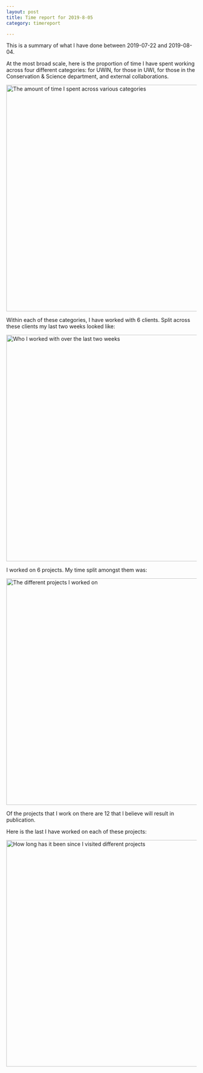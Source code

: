 ```yaml
---
layout: post
title: Time report for 2019-8-05
category: timereport

---
```



This is a summary of what I have done between 2019-07-22 and 2019-08-04.

At the most broad scale, here is the proportion of time I have spent working across four different categories: for UWIN, for those in UWI, for those in the Conservation & Science department, and external collaborations.

<img src='{{site.baseurl}}/images/2019-8-05_category_plot.jpg' alt='The amount of time I spent across various categories' width='600' height='600'>

Within each of these categories, I have worked with 6 clients. Split across these clients my last two weeks looked like:

<img src='{{site.baseurl}}/images/2019-8-05_client_plot.jpg' alt='Who I worked with over the last two weeks' width='600' height='600'>

I worked on 6 projects. My time split amongst them was:

<img src='{{site.baseurl}}/images/2019-8-05_project_plot.jpg' alt='The different projects I worked on' width='600' height='600'>

Of the projects that I work on there are 12 that I believe will result in publication.

Here is the last I have worked on each of these projects:

<img src='{{site.baseurl}}/images/2019-8-05_weeks_since.jpg' alt='How long has it been since I visited different projects' width='600' height='600'>

